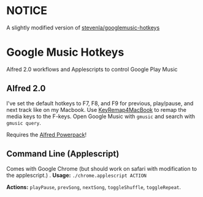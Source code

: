 # NOTICE

A slightly modified version of [stevenla/googlemusic-hotkeys](www.stevenla.com)

# Google Music Hotkeys

Alfred 2.0 workflows and Applescripts to control Google Play Music

## Alfred 2.0

I've set the default hotkeys to F7, F8, and F9 for previous, play/pause, and
next track like on my Macbook. Use [KeyRemap4MacBook][] to remap the media
keys to the F-keys. Open Google Music with `gmusic` and search with `gmusic query`.

Requires the [Alfred Powerpack][]!

## Command Line (Applescript)

Comes with Google Chrome (but should work on safari with modification to the applescript.)
.
**Usage:** `./chrome.applescript ACTION`

**Actions:** `playPause`, `prevSong`, `nextSong`, `toggleShuffle`,
`toggleRepeat`.

  [KeyRemap4MacBook]: http://pqrs.org/macosx/keyremap4macbook/
  [Alfred Powerpack]: http://www.alfredapp.com/powerpack/
  
